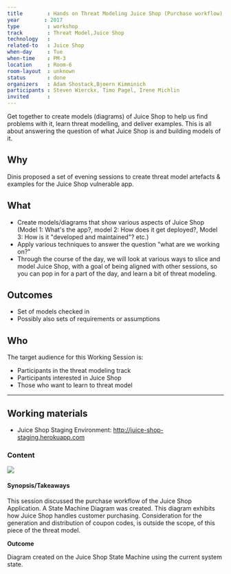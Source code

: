 ```yaml
---
title        : Hands on Threat Modeling Juice Shop (Purchase workflow)
year		: 2017
type         : workshop
track        : Threat Model,Juice Shop
technology   :
related-to   : Juice Shop
when-day     : Tue
when-time    : PM-3
location     : Room-6
room-layout  : unknown
status       : done
organizers   : Adam Shostack,Bjoern Kimminich
participants : Steven Wierckx, Timo Pagel, Irene Michlin
invited      :
---
```


Get together to create models (diagrams) of Juice Shop to help us find problems with it, learn threat modelling, and deliver examples.  This is all about answering the question of what Juice Shop is and building models of it.

## Why

Dinis proposed a set of evening sessions to create threat model artefacts & examples for the Juice Shop vulnerable app.

## What

- Create models/diagrams that show various aspects of Juice Shop (Model 1: What's the app?, model 2: How does it get deployed?, Model 3: How is it "developed and maintained"? etc.) 
- Apply various techniques to answer the question "what are we working on?"
- Through the course of the day, we will look at various ways to slice and model Juice Shop, with a goal of being aligned with other sessions, so you can pop in for a part of the day, and learn a bit of threat modeling.

## Outcomes

- Set of models checked in  
- Possibly also sets of requirements or assumptions

## Who

The target audience for this Working Session is:

- Participants in the threat modeling track
- Participants interested in Juice Shop
- Those who want to learn to threat model

--- 

## Working materials

* Juice Shop Staging Environment: <http://juice-shop-staging.herokuapp.com>

### Content

[![](https://raw.githubusercontent.com/OWASP/owasp-summit-2017/master/Working-Sessions/Threat-Model/whiteboard-photos/PM-3-Picture-1.jpg)](https://raw.githubusercontent.com/OWASP/owasp-summit-2017/master/Working-Sessions/Threat-Model/whiteboard-photos/PM-3-Picture-1.jpg)

#### Synopsis/Takeaways

This session discussed the purchase workflow of the Juice Shop Application. A State Machine Diagram was created. This diagram exhibits how Juice Shop handles customer purchasing. Consideration for the generation and distribution of coupon codes, is outside the scope, of this piece of the threat model.

**Outcome**

Diagram created on the Juice Shop State Machine using the current system state.
